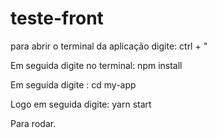 # teste-front
para abrir o terminal da aplicação digite: ctrl + " 

Em seguida digite no terminal: npm install

Em seguida digite : cd my-app

Logo em seguida digite: yarn start

Para rodar.
